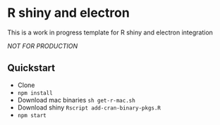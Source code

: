 # R shiny and electron

This is a work in progress template for R shiny and electron integration

_NOT FOR PRODUCTION_

## Quickstart

* Clone
* `npm install`
* Download mac binaries `sh get-r-mac.sh`
* Download shiny `Rscript add-cran-binary-pkgs.R`
* `npm start`
